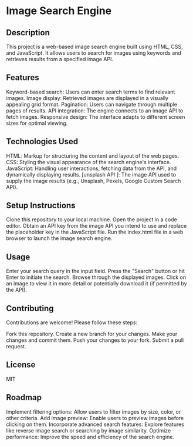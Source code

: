 # Image Search Engine

## Description

This project is a web-based image search engine built using HTML, CSS, and JavaScript. It allows users to search for images using keywords and retrieves results from a specified image API.

## Features

Keyword-based search: Users can enter search terms to find relevant images.
Image display: Retrieved images are displayed in a visually appealing grid format.
Pagination: Users can navigate through multiple pages of results.
API integration: The engine connects to an image API to fetch images.
Responsive design: The interface adapts to different screen sizes for optimal viewing.
## Technologies Used

HTML: Markup for structuring the content and layout of the web pages.
CSS: Styling the visual appearance of the search engine's interface.
JavaScript: Handling user interactions, fetching data from the API, and dynamically displaying results.
[unsplash API ]: The image API used to supply the image results (e.g., Unsplash, Pexels, Google Custom Search API).
## Setup Instructions

Clone this repository to your local machine.
Open the project in a code editor.
Obtain an API key from the image API you intend to use and replace the placeholder key in the JavaScript file.
Run the index.html file in a web browser to launch the image search engine.
## Usage

Enter your search query in the input field.
Press the "Search" button or hit Enter to initiate the search.
Browse through the displayed images.
Click on an image to view it in more detail or potentially download it (if permitted by the API).
## Contributing

Contributions are welcome! Please follow these steps:

Fork this repository.
Create a new branch for your changes.
Make your changes and commit them.
Push your changes to your fork.
Submit a pull request.
## License

 MIT

## Roadmap

Implement filtering options: Allow users to filter images by size, color, or other criteria.
Add image preview: Enable users to preview images before clicking on them.
Incorporate advanced search features: Explore features like reverse image search or searching by image similarity.
Optimize performance: Improve the speed and efficiency of the search engine.
